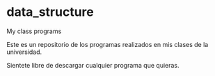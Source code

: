 # data_structure
My class programs

Este es un repositorio de los programas realizados en mis clases de la universidad.

Sientete libre de descargar cualquier programa que quieras.
